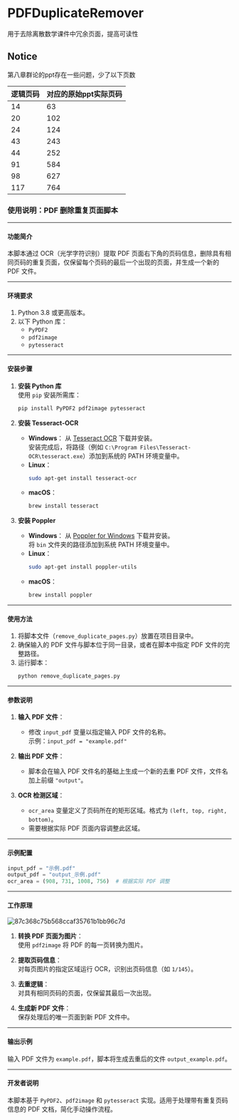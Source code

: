 # PDFDuplicateRemover

用于去除离散数学课件中冗余页面，提高可读性

## Notice

第八章群论的ppt存在一些问题，少了以下页数

| 逻辑页码 | 对应的原始ppt实际页码 |
| ---- | ------------ |
| 14   | 63           |
| 20   | 102          |
| 24   | 124          |
| 43   | 243          |
| 44   | 252          |
| 91   | 584          |
| 98   | 627          |
| 117  | 764          |

### 使用说明：PDF 删除重复页面脚本

---

#### **功能简介**

本脚本通过 OCR（光学字符识别）提取 PDF 页面右下角的页码信息，删除具有相同页码的重复页面，仅保留每个页码的最后一个出现的页面，并生成一个新的 PDF 文件。

---

#### **环境要求**

1. Python 3.8 或更高版本。
2. 以下 Python 库：
   - `PyPDF2`
   - `pdf2image`
   - `pytesseract`

---

#### **安装步骤**

1. **安装 Python 库**  
   使用 `pip` 安装所需库：
   ```bash
   pip install PyPDF2 pdf2image pytesseract
   ```

2. **安装 Tesseract-OCR**  
   - **Windows**：
     从 [Tesseract OCR](https://github.com/tesseract-ocr/tesseract) 下载并安装。  
     安装完成后，将路径（例如 `C:\Program Files\Tesseract-OCR\tesseract.exe`）添加到系统的 PATH 环境变量中。
   - **Linux**：
     ```bash
     sudo apt-get install tesseract-ocr
     ```
   - **macOS**：
     ```bash
     brew install tesseract
     ```

3. **安装 Poppler**  
   - **Windows**：
     从 [Poppler for Windows](http://blog.alivate.com.au/poppler-windows/) 下载并安装。  
     将 `bin` 文件夹的路径添加到系统 PATH 环境变量中。
   - **Linux**：
     ```bash
     sudo apt-get install poppler-utils
     ```
   - **macOS**：
     ```bash
     brew install poppler
     ```

---

#### **使用方法**

1. 将脚本文件（`remove_duplicate_pages.py`）放置在项目目录中。
2. 确保输入的 PDF 文件与脚本位于同一目录，或者在脚本中指定 PDF 文件的完整路径。
3. 运行脚本：
   ```bash
   python remove_duplicate_pages.py
   ```

---

#### **参数说明**

1. **输入 PDF 文件**：
   - 修改 `input_pdf` 变量以指定输入 PDF 文件的名称。  
     示例：`input_pdf = "example.pdf"`

2. **输出 PDF 文件**：
   - 脚本会在输入 PDF 文件名的基础上生成一个新的去重 PDF 文件，文件名加上前缀 `"output"`。

3. **OCR 检测区域**：
   - `ocr_area` 变量定义了页码所在的矩形区域。格式为 `(left, top, right, bottom)`。
   - 需要根据实际 PDF 页面内容调整此区域。

---

#### **示例配置**

```python
input_pdf = "示例.pdf"
output_pdf = "output_示例.pdf"
ocr_area = (908, 731, 1008, 756)  # 根据实际 PDF 调整
```

---

#### **工作原理**

![87c368c75b568ccaf35761b1bb96c7d](https://github.com/user-attachments/assets/ca391bb9-a2c0-42dc-ad9a-07e2c105f132)

1. **转换 PDF 页面为图片**：  
   使用 `pdf2image` 将 PDF 的每一页转换为图片。

2. **提取页码信息**：  
   对每页图片的指定区域运行 OCR，识别出页码信息（如 `1/145`）。

3. **去重逻辑**：  
   对具有相同页码的页面，仅保留其最后一次出现。

4. **生成新 PDF 文件**：  
   保存处理后的唯一页面到新 PDF 文件中。

---

#### **输出示例**

输入 PDF 文件为 `example.pdf`，脚本将生成去重后的文件 `output_example.pdf`。

---

#### **开发者说明**

本脚本基于 `PyPDF2`、`pdf2image` 和 `pytesseract` 实现。适用于处理带有重复页码信息的 PDF 文档，简化手动操作流程。
